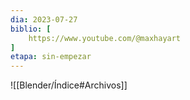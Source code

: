 ```yaml
---
dia: 2023-07-27
biblio: [
	https://www.youtube.com/@maxhayart
]
etapa: sin-empezar
---
```










![[Blender/Índice#Archivos]]